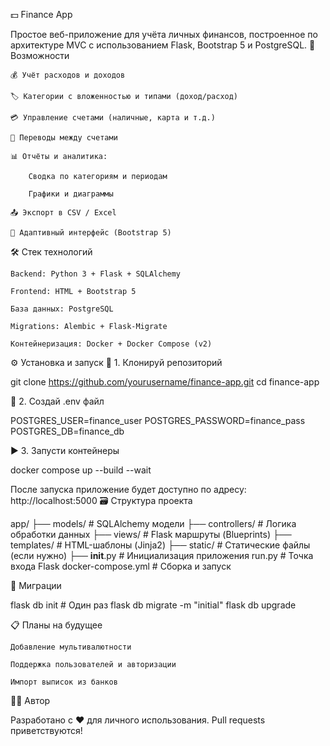 💵 Finance App

Простое веб-приложение для учёта личных финансов, построенное по архитектуре MVC с использованием Flask, Bootstrap 5 и PostgreSQL.
🚀 Возможности

    💰 Учёт расходов и доходов

    🏷 Категории с вложенностью и типами (доход/расход)

    💳 Управление счетами (наличные, карта и т.д.)

    🔄 Переводы между счетами

    📊 Отчёты и аналитика:

        Сводка по категориям и периодам

        Графики и диаграммы

    📤 Экспорт в CSV / Excel

    🌙 Адаптивный интерфейс (Bootstrap 5)

🛠 Стек технологий

    Backend: Python 3 + Flask + SQLAlchemy

    Frontend: HTML + Bootstrap 5

    База данных: PostgreSQL

    Migrations: Alembic + Flask-Migrate

    Контейнеризация: Docker + Docker Compose (v2)

⚙️ Установка и запуск
📁 1. Клонируй репозиторий

git clone https://github.com/yourusername/finance-app.git
cd finance-app

🐳 2. Создай .env файл

POSTGRES_USER=finance_user
POSTGRES_PASSWORD=finance_pass
POSTGRES_DB=finance_db

▶️ 3. Запусти контейнеры

docker compose up --build --wait

После запуска приложение будет доступно по адресу:
http://localhost:5000
🗃 Структура проекта

app/
├── models/              # SQLAlchemy модели
├── controllers/         # Логика обработки данных
├── views/               # Flask маршруты (Blueprints)
├── templates/           # HTML-шаблоны (Jinja2)
├── static/              # Статические файлы (если нужно)
├── __init__.py          # Инициализация приложения
run.py                   # Точка входа Flask
docker-compose.yml       # Сборка и запуск

🧪 Миграции

flask db init          # Один раз
flask db migrate -m "initial"
flask db upgrade

📋 Планы на будущее

    Добавление мультивалютности

    Поддержка пользователей и авторизации

    Импорт выписок из банков

🧑‍💻 Автор

Разработано с ❤️ для личного использования.
Pull requests приветствуются!
